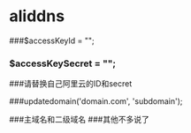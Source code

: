 # aliddns
###$accessKeyId = "";
 
### $accessKeySecret = "";
 
###请替换自己阿里云的ID和secret

###updatedomain('domain.com', 'subdomain');

###主域名和二级域名
###其他不多说了
